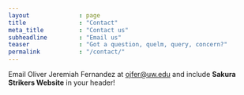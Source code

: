 ```yaml
---
layout              : page
title               : "Contact"
meta_title          : "Contact us"
subheadline         : "Email us"
teaser              : "Got a question, quelm, query, concern?"
permalink           : "/contact/"
---
```

Email Oliver Jeremiah Fernandez at <a href="ojfer@uw.edu" target="_blank">ojfer@uw.edu</a> and include <strong>Sakura Strikers Website</strong> in your header!
